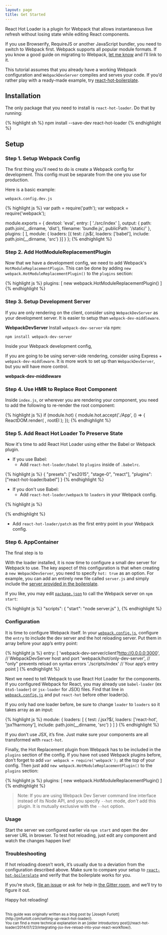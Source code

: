 ```yaml
---
layout: page
title: Get Started
---
```


React Hot Loader is a plugin for Webpack that allows instantaneous live refresh without losing state while editing React components.

If you use Browserify, RequireJS or another JavaScript bundler, you need to switch to Webpack first. Webpack supports all popular module formats. If you know a good guide on migrating to Webpack, <a href="https://github.com/gaearon/react-hot-loader/issues/new" target="_blank">let me know</a> and Iʼll link to it.

This tutorial assumes that you already have a working Webpack configuration and `WebpackDevServer` compiles and serves your code. If youʼd rather play with a ready-made example, try <a href="https://github.com/gaearon/react-hot-boilerplate" target="_blank">react-hot-boilerplate</a>.

## Installation

The only package that you need to install is `react-hot-loader`. Do that by running:

{% highlight sh %}
npm install --save-dev react-hot-loader
{% endhighlight %}

## Setup

### Step 1. Setup Webpack Config
The first thing you'll need to do is create a Webpack config for development.  This config must be separate from the one you use for production.

Here is a basic example:
```
webpack.config.dev.js
```
{% highlight js %}
var path = require('path');
var webpack = require('webpack');

module.exports = {
  devtool: 'eval',
  entry: [
    './src/index'
  ],
  output: {
    path: path.join(__dirname, 'dist'),
    filename: 'bundle.js',
    publicPath: '/static/'
  },
  plugins: [
  ],
  module: {
    loaders: [{
      test: /\.js$/,
      loaders: ['babel'],
      include: path.join(__dirname, 'src')
    }]
  }
};
{% endhighlight %}

### Step 2. Add HotModuleReplacementPlugin
Now that we have a development config, we need to add Webpack's `HotModuleReplacementPlugin`.  This can be done by adding `new webpack.HotModuleReplacementPlugin()` to the `plugins` section:

{% highlight js %}
plugins: [
  new webpack.HotModuleReplacementPlugin()
]
{% endhighlight %}


### Step 3. Setup Development Server
If you are only rendering on the client, consider using `WebpackDevServer` as your development server.  It is easier to setup than `webpack-dev-middleware`.

**WebpackDevServer**
Install `webpack-dev-server` via npm:
```
npm install webpack-dev-server
```

Inside your Webpack development config,

If you are going to be using server-side rendering, consider using Express + `webpack-dev-middleware`.  It is more work to set up than `WebpackDevServer`, but you will have more control.

**webpack-dev-middleware**

### Step 4. Use HMR to Replace Root Component
Inside `index.js`, or wherever you are rendering your component, you need to add the following to re-render the root component:

{% highlight js %}
if (module.hot) {
  module.hot.accept('./App', () => {
    ReactDOM.render(
      <AppContainer>
        <App/>
      </AppContainer>,
      rootEl
    );
  });
{% endhighlight %}

### Step 5. Add React Hot Loader To Preserve State
Now it's time to add React Hot Loader using either the Babel or Webpack plugin.

- If you use Babel:
  - Add `react-hot-loader/babel` to `plugins` inside of `.babelrc`.

{% highlight js %}
{
  "presets": ["es2015", "stage-0", "react"],
  "plugins": ["react-hot-loader/babel"]
}
{% endhighlight %}

- If you don't use Babel:
  - Add `react-hot-loader/webpack` to `loaders` in your Webpack config.

{% highlight js %}

{% endhighlight %}


- Add `react-hot-loader/patch` as the first entry point in your Webpack config.

### Step 6. AppContainer
The final step is to 

With the loader installed, it is now time to configure a small dev server for Webpack to use. The key aspect of this configuration is that when creating a `new WebpackDevServer`, you need to specify `hot: true` as an option. For example, you can add an entirely new file called `server.js` and simply include the <a href="https://github.com/gaearon/react-hot-boilerplate/blob/master/server.js" target="_blank">server provided in the boilerplate</a>.

If you like, you may edit <a href="https://github.com/gaearon/react-hot-boilerplate/blob/master/package.json" target='_blank'>`package.json`</a> to call the Webpack server on `npm start`:

{% highlight js %}
"scripts": {
  "start": "node server.js"
},
{% endhighlight %}

### Configuration

It is time to configure Webpack itself.
In your <a href="https://github.com/gaearon/react-hot-boilerplate/blob/master/webpack.config.js" target="_blank">`webpack.config.js`</a>, configure the `entry` to include the dev server and the hot reloading server. Put them in array before your appʼs entry point:

{% highlight js %}
entry: [
  'webpack-dev-server/client?http://0.0.0.0:3000', // WebpackDevServer host and port
  'webpack/hot/only-dev-server', // "only" prevents reload on syntax errors
  './scripts/index' // Your appʼs entry point
]
{% endhighlight %}

Next we need to tell Webpack to use React Hot Loader for the components. If you configured Webpack for React, you may already use `babel-loader` (ex `6to5-loader`) or `jsx-loader` for JS(X) files. Find that line in <a href="https://github.com/gaearon/react-hot-boilerplate/blob/master/webpack.config.js">`webpack.config.js`</a> and put `react-hot` before other loader(s).

If you only had one loader before, be sure to change `loader` to `loaders` so it takes array as an input:

{% highlight js %}
module: {
  loaders: [
    { test: /\.jsx?$/, loaders: ['react-hot', 'jsx?harmony'], include: path.join(__dirname, 'src') }
  ]
}
{% endhighlight %}

If you donʼt use JSX, itʼs fine. Just make sure your components are all transformed with `react-hot`.

Finally, the Hot Replacement plugin from Webpack has to be included in the `plugins` section of the config. If you have not used Webpack plugins before, donʼt forget to add `var webpack = require('webpack');` at the top of your config. Then just add `new webpack.HotModuleReplacementPlugin()` to the `plugins` section:

{% highlight js %}
plugins: [
  new webpack.HotModuleReplacementPlugin()
]
{% endhighlight %}

>Note: If you are using Webpack Dev Server command line interface instead of its Node API, and you specify `--hot` mode, *don't* add this plugin. It is mutually exclusive with the `--hot` option.

### Usage

Start the server we configured earlier via `npm start` and open the dev server URL in browser. To test hot reloading, just edit any component and watch the changes happen live!

### Troubleshooting

If hot reloading doesnʼt work, itʼs usually due to a deviation from the configuration described above. Make sure to compare your setup to <a href="https://github.com/gaearon/react-hot-boilerplate" target="_blank">`react-hot-boilerplate`</a> and verify that the boilerplate works for you.

If youʼre stuck, <a href="https://github.com/gaearon/react-hot-loader/issues/new" target="_blank">file an issue</a> or ask for help in <a href="https://gitter.im/gaearon/react-hot-loader" target="_blank">the Gitter room</a>, and weʼll try to figure it out.

Happy hot reloading!

<br>
<small>
This guide was originally written as a blog post by [Joseph Furlott](http://jmfurlott.com/setting-up-react-hot-loader/).
<br>
You can find a more technical explanation in an [older introductory post](/react-hot-loader/2014/07/23/integrating-jsx-live-reload-into-your-react-workflow/).
</small>
